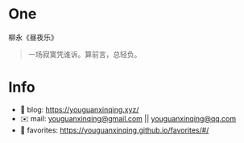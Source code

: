 
# One 
 
  
柳永《昼夜乐》 
 
>一场寂寞凭谁诉。算前言，总轻负。        
 

# Info

- 📝 blog: https://youguanxinqing.xyz/
- ✉️  mail: youguanxinqing@gmail.com || youguanxinqing@qq.com
- 📙 favorites: https://youguanxinqing.github.io/favorites/#/
